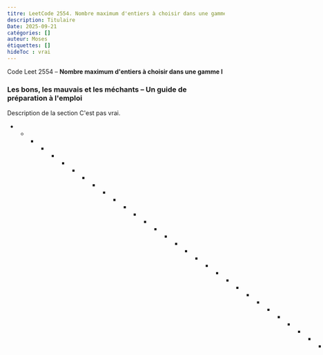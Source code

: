 ```yaml
---
titre: LeetCode 2554. Nombre maximum d'entiers à choisir dans une gamme Je...
description: Titulaire
Date: 2025-09-21
catégories: []
auteur: Moses
étiquettes: []
hideToc : vrai
---
```

Code Leet 2554 – **Nombre maximum d'entiers à choisir dans une gamme I**
### Les bons, les mauvais et les méchants – Un guide de préparation à l'emploi

Description de la section
C'est pas vrai.
* * * * * * * * * * * * * * * * * * * * * * * * * * * * * * * * * * * * * * * * * * * * * * * * * * * * * * * * * * * * * * * * * * * * * * * * * * * * * * * * * * * * * * * * * * * * * * * * * * * * * * * * * * * * * * * * * * * * * * * * * * * * * * * Autres
**Target Audience**= Ingénieurs de front / back-end, candidats à l'entretien d'algorithme, et toute personne souhaitant passer une entrevue de codage de type LeetCode. Autres
**Concepts de base** Autres
**Langues** Autres

> **SEO Mots-clés**: LeetCode 2554, Nombre maximum d'entiers à choisir A partir d'une plage, solution de tableau, Java, Python, C++, algorithme gourmand, prép d'entrevue, interview de codage, pensée algorithmique, conseils d'entrevue d'emploi.

---

- Oui. 1. Remise en état des problèmes

Vous avez reçu :
- `int[] prohibed` – une liste de numéros que vous ne pouvez pas choisir.
- `int n` – la limite supérieure de la portée `[1, n]`.
- `int maxSum` – la somme maximale que vous pouvez accumuler.

Retournez le nombre **maximum** d'entiers distincts que vous pouvez choisir qui satisfont:
- Chaque numéro choisi :
- Chaque numéro choisi est *non* dans "interdit".
- La somme des nombres choisis ≤ `maxSum`.

---

- Oui. 2. Intuition

La stratégie optimale est *greedy*:
Choisissez d'abord les plus petits numéros autorisés.
Pourquoi ?
- Oui. Les plus petits nombres consomment le moins du budget, vous permettant d'ajouter plus de nombres avant de frapper `maxSum`.
- Puisque chaque nombre peut être pris au plus une fois, il n'y a aucun avantage à sauter un petit nombre en faveur d'un plus grand.

Ainsi, nous pouvons:
1. Marquez tous les numéros interdits.
2. Il faut passer de «1» à «n» dans l'ordre croissant, sans compter les numéros interdits.
3. Gardez une somme en cours d'exécution; arrêtez dès que l'ajout du nombre suivant dépasserait "maxSum".

---

- Oui. 3. Cas de bord

Situation Résultat prévu
- Oui.
Autres Tous les numéros sont interdits.
`maxSum` est plus petit que le plus petit nombre autorisé. "0"
`maxSum` est énorme (par exemple `10^9`) et `n` est petit. Tous les numéros autorisés peuvent être pris. Autres
Le mot `banned` contient des nombres en dehors de `[1, n]`. Autres
`n` est jusqu`à `10^4`, `banned.longueur` jusqu`à `10^4`. Toujours linéaire. Autres

---

- Oui. 4. Analyse de la complexité

Opération Temps Espace
- C'est quoi ?
Marquer les numéros interdits (tableau booléen de la taille `n+1`) Autres
Numérisation de graisse
**Total****** (constante par rapport aux contraintes, ~104) Autres

Parce que `n` ≤ `104`, un simple tableau booléen est rapide et facile à raisonner. Si `n` était plus grand (p. ex. `109`), nous passerions à un ensemble de hachages de numéros interdits et n'itérerions que sur les numéros autorisés, mais cela est inutile ici.

---

- Oui. 5. Mise en œuvre du code

> **Astuce:** Utilisez `long` pour la somme de course pour éviter le débordement lorsque `maxSum` est proche de `109`.

---

##### 5.1 Java

"Java
Importation de java.util.*;

solution de classe {
Int maxCount(int[] interdit, int n, int maxSum) {
// Marquer les numéros interdits dans un tableau booléen
booléen[] interditArr = nouveau booléen[n + 1];
pour (int num : interdit) {
si (num <= n) interditArr[num] = vrai;
}

somme longue = 0;
nombre int = 0;

// Greedy: choisir les plus petits nombres autorisés
pour (int i = 1; i <= n; i++) {
si (interdictionArr[i]) continue; // saut interdit
Si (somme + i > maxSum) rupture; // budget dépassé
Montant i);
count++;
}
le nombre de retours;
}
}
«» "

---

5.2 Python

'`python
Solution de classe:
def maxCount(self, interdit: List[int], n: int, maxSum: int) -> Int:
prohibed_set = set(banned) # O(1) look-ups
somme_val = 0
nombre = 0

pour i dans la plage(1, n + 1):
i en_set interdit :
poursuivre
si sum_val + i > max Somme :
pause
sum_val += Les
nombre += 1
Nombre de retours
«» "

> **Pourquoi un "set"?**
> Pour `n ≤ 104`, le tableau et le jeu sont tous deux bons; un jeu maintient le code simple et fonctionne si `n` grandit.

---

C++

'`cpp
#incluez <bits/stdc++.h>
utilisant l'espace de noms std;

solution de classe {
public:
Int maxCount(vecteur<int>& interdit, int n, int maxSum) {
// Marquer les numéros interdits
vecteur<bool> interditArr(n + 1, faux);
pour (int x : interdit)
si (x <= n) interditArr[x] = vrai;

somme longue = 0;
nombre int = 0;

pour (int i = 1; i <= n; ++i) {
si (interditArr[i]) continue;
en cas de rupture (somme + i > maxSum);
Montant i);
+ nombre;
}
le nombre de retours;
}
};
«» "

---

- Oui. 6. Le bon, le mauvais, le mauvais de ce problème

Qu'est-ce qui fait le bien ?
-- -- -- -- -- -- -- -- -- -- -- -- -- -- -- -- -- --
*Simplicité * Facile à comprendre ; la preuve avide est simple. La formulation du problème peut être un peu verbeuse ; vous devez analyser attentivement. La solution naïve pourrait s'initier à tous les chiffres, même lorsque beaucoup sont interdits, ce qui conduirait à un travail inutile. Autres
**L'évolutivité**Le temps linéaire fonctionne pour les contraintes données (`n ≤ 104`). Pour beaucoup plus grand `n` vous'd besoin d'une structure de données plus intelligente (par exemple, arbre de segment). Oublier d'utiliser une somme de 64 bits peut causer des débordements subtils. Autres
Une poignée de cas d'angle couvrent presque tous les modes d'échec. Nécessite de traiter à la fois les nombres interdits en dehors de la gamme et les budgets extrêmes. Certains intervieweurs peuvent ajouter des contraintes cachées (p. ex., plusieurs cas de test en une seule fois). Autres
**La valeur de l'entrevue**= Démontre le raisonnement avide, la manipulation de l'ensemble/de l'arrachage, la manipulation soigneuse des cas de bord. Ce n'est pas un problème de DP ou de graphique classique ; peut être considéré comme trop facile pour les rôles seniors. La solution peut être trop courte pour les intervieweurs qui attendent une discussion plus approfondie (par exemple, pourquoi l'avidité est optimale). Autres

**Traitement des entrevues :**
Expliquez l'intuition gourmande, dessinez la preuve que le choix des plus petits nombres disponibles est optimal et discutez des compromis temps/espace. Cela démontre non seulement la compétence de codage, mais aussi la pensée algorithmique.

---

- Oui. 7. Résumé optimisé du SEO

> **LeetCode 2554** – *Nombre maximum d'entiers à choisir dans une gamme I*
> Apprenez une solution cupide propre en **Java, Python et C++**.
> Master array vs. hash-set techniques, gérer les cas de bord, et obtenir l'entrevue-prêt.
> Prêt pour votre prochain entretien de codage ? Pratiquez ce problème et ajoutez-le à votre portefeuille.

---

Référence rapide

Texte
Entrée: interdite = [1,6,5], n = 5, maxSum = 6
Sortie: 2 // choisissez 2 et 4

Entrée: interdite = [1,2,3,4,5,7], n = 8, maxSum = 1
Sortie: 0 // rien ne correspond

Entrée : interdite = [11], n = 7, maxSum = 50
Sortie: 7 // choisissez 1..7, somme=28
«» "

Bon codage, et bonne chance pour ce travail !